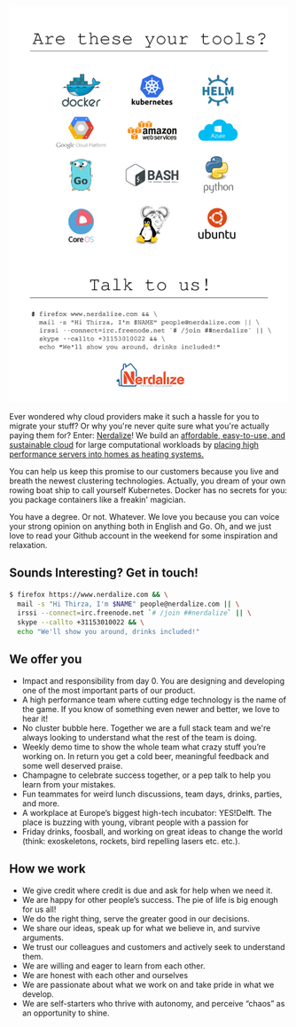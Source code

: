 ![Do you recognize these logo's from your dreams?](Distributed%20Systems%20Engineer/cluster_dev_job_pg1.png)

Ever wondered why cloud providers make it such a hassle for you to migrate your stuff? Or why you're never quite sure what you're actually paying them for? Enter: [Nerdalize](https://www.nerdalize.com)! We build an [affordable, easy-to-use, and sustainable cloud](https://www.nerdalize.cloud) for large computational workloads by [placing high performance servers into homes as heating systems.](https://vimeo.com/122893200)

You can help us keep this promise to our customers because you live and breath the newest clustering technologies. Actually, you dream of your own rowing boat ship to call yourself Kubernetes. Docker has no secrets for you: you package containers like a freakin' magician.

You have a degree. Or not. Whatever. We love you because you can voice your strong opinion on anything both in English and Go. Oh, and we just love to read your Github account in the weekend for some inspiration and relaxation.

## Sounds Interesting? Get in touch!
```bash
$ firefox https://www.nerdalize.com && \
  mail -s "Hi Thirza, I'm $NAME" people@nerdalize.com || \
  irssi --connect=irc.freenode.net `# /join ##nerdalize` || \
  skype --callto +31153010022 && \
  echo "We'll show you around, drinks included!"
```

## We offer you

- Impact and responsibility from day 0. You are designing and developing one of the most important parts of our product.
- A high performance team where cutting edge technology is the name of the game. If you know of something even newer and better, we love to hear it!
- No cluster bubble here. Together we are a full stack team and we're always looking to understand what the rest of the team is doing.
- Weekly demo time to show the whole team what crazy stuff you’re working on. In return you get a cold beer, meaningful feedback and some well deserved praise.
- Champagne to celebrate success together, or a pep talk to help you learn from your mistakes.
- Fun teammates for weird lunch discussions, team days, drinks, parties, and more.
- A workplace at Europe’s biggest high-tech incubator: YES!Delft. The place is buzzing with young, vibrant people with a passion for
- Friday drinks, foosball, and working on great ideas to change the world (think: exoskeletons, rockets, bird repelling lasers etc. etc.).

## How we work
- We give credit where credit is due and ask for help when we need it.
- We are happy for other people’s success. The pie of life is big enough for us all!
- We do the right thing, serve the greater good in our decisions.
- We share our ideas, speak up for what we believe in, and survive arguments.
- We trust our colleagues and customers and actively seek to understand them.
- We are willing and eager to learn from each other.
- We are honest with each other and ourselves
- We are passionate about what we work on and take pride in what we develop.
- We are self-starters who thrive with autonomy, and perceive “chaos” as an opportunity to shine.
